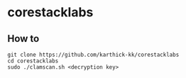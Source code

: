 # corestacklabs


## How to

```
git clone https://github.com/karthick-kk/corestacklabs
cd corestacklabs
sudo ./clamscan.sh <decryption key>
```
